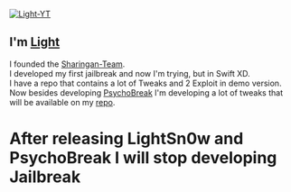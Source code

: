 [![Light-YT](https://raw.githubusercontent.com/Light-YT/Light-YT/master/tenor.gif)](https://repo.sharingan.ml)
## I'm [Light](https://github.com/Light-YT/)
I founded the [Sharingan-Team](https://github.com/Sharingan-Team/).                                                                                                                                                                                                 
I developed my first jailbreak and now I'm trying, but in Swift XD.                                                                                                                                                                             
I have a repo that contains a lot of Tweaks and 2 Exploit in demo version.                                                                                                                                                                                               
Now besides developing [PsychoBreak](https://github.com/Light-YT/PsychoBreak) I'm developing a lot of tweaks that will be available on my [repo](https://repo.sharingan.ml).       
# After releasing LightSn0w and PsychoBreak I will stop developing Jailbreak
